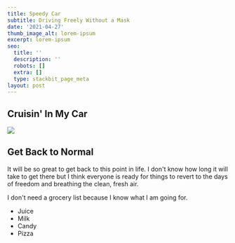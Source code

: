 ```yaml
---
title: Speedy Car
subtitle: Driving Freely Without a Mask
date: '2021-04-27'
thumb_image_alt: lorem-ipsum
excerpt: lorem-ipsum
seo:
  title: ''
  description: ''
  robots: []
  extra: []
  type: stackbit_page_meta
layout: post
---
```

## Cruisin' In My Car

![](/images/jer-groc-car.png)

## Get Back to Normal

It will be so great to get back to this point in life. I don't know how long it will take to get there but I think everyone is ready for things to revert to the days of freedom and breathing the clean, fresh air.

I don't need a grocery list because I know what I am going for. 

*   Juice
*   Milk
*   Candy
*   Pizza
